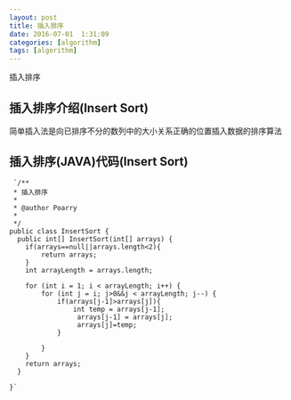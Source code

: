 ```yaml
---
layout: post
title: 插入排序
date: 2016-07-01  1:31:09 
categories: [algorithm]
tags: [algorithm]
---
```


插入排序
<!--more-->

##  插入排序介绍(Insert Sort)

简单插入法是向已排序不分的数列中的大小关系正确的位置插入数据的排序算法


##  插入排序(JAVA)代码(Insert Sort) 
     `/**
	 * 插入排序
	 * 
	 * @author Poarry
	 * 
	 */
	public class InsertSort {
	  public int[] InsertSort(int[] arrays) {
		if(arrays==null||arrays.length<2){
			return arrays;
		}
		int arrayLength = arrays.length;
		
		for (int i = 1; i < arrayLength; i++) {
			for (int j = i; j>0&&j < arrayLength; j--) {
				if(arrays[j-1]>arrays[j]){
					int temp = arrays[j-1];
					 arrays[j-1] = arrays[j];
					 arrays[j]=temp;
				}
				
			}
		}
		return arrays;
	  }

	}`


